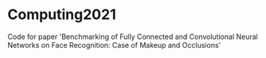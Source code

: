 # Computing2021
Code for paper 'Benchmarking of Fully Connected and Convolutional Neural Networks on Face Recognition: Case of Makeup and Occlusions'
